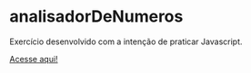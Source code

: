 # analisadorDeNumeros
Exercício desenvolvido com a intenção de praticar Javascript.

<a href="https://gustavohferreira.github.io/analisadorDeNumeros/">Acesse aqui!</a>
